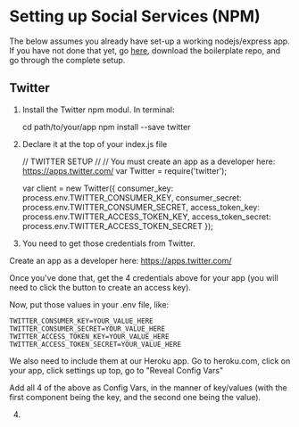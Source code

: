 Setting up Social Services (NPM)
================================

The below assumes you already have set-up a working nodejs/express app. If you have not done that yet, go [here](https://github.com/sslover/node-express-api-boilerplate), download the boilerplate repo, and go through the complete setup.

Twitter
-------

1) Install the Twitter npm modul. In terminal:

	cd path/to/your/app
	npm install --save twitter

2) Declare it at the top of your index.js file

	// TWITTER SETUP //
	// You must create an app as a developer here: https://apps.twitter.com/
	var Twitter = require('twitter');
	 
	var client = new Twitter({
	  consumer_key: process.env.TWITTER_CONSUMER_KEY,
	  consumer_secret: process.env.TWITTER_CONSUMER_SECRET,
	  access_token_key: process.env.TWITTER_ACCESS_TOKEN_KEY,
	  access_token_secret: process.env.TWITTER_ACCESS_TOKEN_SECRET
	});

3) You need to get those credentials from Twitter.

Create an app as a developer here: https://apps.twitter.com/

Once you've done that, get the 4 credentials above for your app (you will need to click the button to create an access key).

Now, put those values in your .env file, like:

	TWITTER_CONSUMER_KEY=YOUR_VALUE_HERE
	TWITTER_CONSUMER_SECRET=YOUR_VALUE_HERE
	TWITTER_ACCESS_TOKEN_KEY=YOUR_VALUE_HERE
	TWITTER_ACCESS_TOKEN_SECRET=YOUR_VALUE_HERE

We also need to include them at our Heroku app. Go to heroku.com, click on your app, click settings up top, go to "Reveal Config Vars"

Add all 4 of the above as Config Vars, in the manner of key/values (with the first component being the key, and the second one being the value).

4) 

